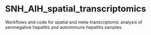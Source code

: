 # SNH_AIH_spatial_transcriptomics
Workflows and code for spatial and meta-transcriptomic analysis of seronegative hepatitis and autoimmune hepatitis samples.
